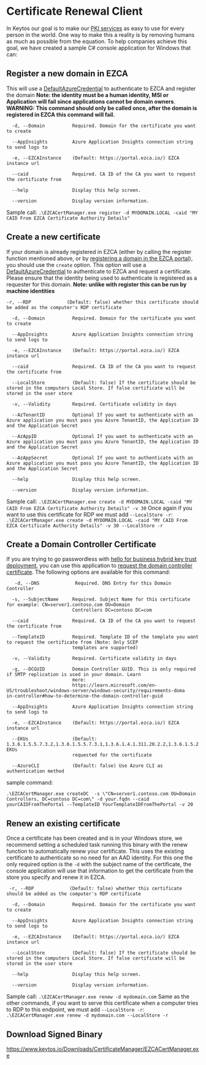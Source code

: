 # Certificate Renewal Client
In Keytos our goal is to make our [PKI services](https://www.keytos.io/AZURE-PKI.html) as easy to use for every person in the world. One way to make this a reality is by removing humans as much as possible from the equation. To help companies achieve this goal, we have created a sample C# console application for Windows that can:

## Register a new domain in EZCA
This will use a [DefaultAzureCredential](https://learn.microsoft.com/en-us/dotnet/api/azure.identity.defaultazurecredential?view=azure-dotnet) to authenticate to EZCA and register the domain **Note: the identity must be a human identity, MSI or Application will fail since applications cannot be domain owners**.
**WARNING: This command should only be called once, after the domain is registered in EZCA this command will fail.**
```
  -d, --Domain          Required. Domain for the certificate you want to create

  --AppInsights         Azure Application Insights connection string to send logs to

  -e, --EZCAInstance    (Default: https://portal.ezca.io/) EZCA instance url

  --caid                Required. CA ID of the CA you want to request the certificate from

  --help                Display this help screen.

  --version             Display version information.
```
Sample call:
```.\EZCACertManager.exe register -d MYDOMAIN.LOCAL -caid "MY CAID From EZCA Certificate Authority Details" ```

## Create a new certificate

If your domain is already registered in EZCA (either by calling the register function mentioned above, or by [registering a domain in the EZCA portal](https://docs.keytos.io/azure-pki/registering-a-domain/registering_new_domain/)), you should use the ```create``` option. This option will use a [DefaultAzureCredential](https://learn.microsoft.com/en-us/dotnet/api/azure.identity.defaultazurecredential?view=azure-dotnet) to authenticate to EZCA and request a certificate. Please ensure that the identity being used to authenticate is registered as a requester for this domain. **Note: unlike with register this can be run by machine identities**
```
-r, --RDP             (Default: false) whether this certificate should be added as the computer's RDP certificate

  -d, --Domain          Required. Domain for the certificate you want to create

  --AppInsights         Azure Application Insights connection string to send logs to

  -e, --EZCAInstance    (Default: https://portal.ezca.io/) EZCA instance url

  --caid                Required. CA ID of the CA you want to request the certificate from

  --LocalStore          (Default: false) If the certificate should be stored in the computers Local Store. If false certificate will be stored in the user store

  -v, --Validity        Required. Certificate validity in days

  --AzTenantID          Optional If you want to authenticate with an Azure application you must pass you Azure TenantID, the Application ID and the Application Secret

  --AzAppID             Optional If you want to authenticate with an Azure application you must pass you Azure TenantID, the Application ID and the Application Secret

  --AzAppSecret         Optional If you want to authenticate with an Azure application you must pass you Azure TenantID, the Application ID and the Application Secret

  --help                Display this help screen.

  --version             Display version information.
```
Sample call:
```.\EZCACertManager.exe create -d MYDOMAIN.LOCAL -caid "MY CAID From EZCA Certificate Authority Details" -v 30```
Once again if you want to use this certificate for RDP we must add ```--LocalStore -r```:
```.\EZCACertManager.exe create -d MYDOMAIN.LOCAL -caid "MY CAID From EZCA Certificate Authority Details" -v 30 --LocalStore -r```
## Create a Domain Controller Certificate
If you are trying to go passwordless with [hello for business hybrid key trust deployment](https://learn.microsoft.com/en-us/windows/security/identity-protection/hello-for-business/hello-hybrid-key-trust), you can use this application to [request the domain controller certificate](https://docs.keytos.io/azure-pki/intune-certificate-authority/domain-controller-certificates-for-windows-hello-hybrid/#using-the-application).
The following options are available for this command:
```
   -d, --DNS             Required. DNS Entry for this Domain Controller

  -s, --SubjectName     Required. Subject Name for this certificate for example: CN=server1.contoso.com OU=Domain
                        Controllers DC=contoso DC=com

  --caid                Required. CA ID of the CA you want to request the certificate from

  --TemplateID          Required. Template ID of the template you want to request the certificate from (Note: Only SCEP
                        templates are supported)

  -v, --Validity        Required. Certificate validity in days

  -g, --DCGUID          Domain Controller GUID. This is only required if SMTP replication is used in your domain. Learn
                        more:
                        https://learn.microsoft.com/en-US/troubleshoot/windows-server/windows-security/requirements-doma                        in-controller#how-to-determine-the-domain-controller-guid

  --AppInsights         Azure Application Insights connection string to send logs to

  -e, --EZCAInstance    (Default: https://portal.ezca.io/) EZCA instance url

  --EKUs                (Default: 1.3.6.1.5.5.7.3.2,1.3.6.1.5.5.7.3.1,1.3.6.1.4.1.311.20.2.2,1.3.6.1.5.2.3.5) EKUs
                        requested for the certificate

  --AzureCLI            (Default: false) Use Azure CLI as authentication method
```
sample command:
``` 
.\EZCACertManager.exe createDC  -s \"CN=server1.contoso.com OU=Domain Controllers, DC=contoso DC=com\" -d your.fqdn --caid yourCAIDFromThePortal --TemplateID YourTemplateIDFromThePortal -v 20
```

## Renew an existing certificate
Once a certificate has been created and is in your Windows store, we recommend setting a scheduled task running this binary with the renew function to automatically renew your certificate. This uses the existing certificate to authenticate so no need for an AAD identity. For this one the only required option is the ```-d``` with the subject name of the certificate, the console application will use that information to get the certificate from the store you specify and renew it in EZCA.
```
 -r, --RDP             (Default: false) whether this certificate should be added as the computer's RDP certificate

  -d, --Domain          Required. Domain for the certificate you want to create

  --AppInsights         Azure Application Insights connection string to send logs to

  -e, --EZCAInstance    (Default: https://portal.ezca.io/) EZCA instance url

  --LocalStore          (Default: false) If the certificate should be stored in the computers Local Store. If false certificate will be stored in the user store

  --help                Display this help screen.

  --version             Display version information.
```
Sample call:
```.\EZCACertManager.exe renew -d mydomain.com```
Same as the other commands, if you want to serve this certificate when a computer tries to RDP to this endpoint, we must add ```--LocalStore -r```:
```.\EZCACertManager.exe renew -d mydomain.com --LocalStore -r```

## Download Signed Binary 
https://www.keytos.io/Downloads/CertificateManager/EZCACertManager.exe 